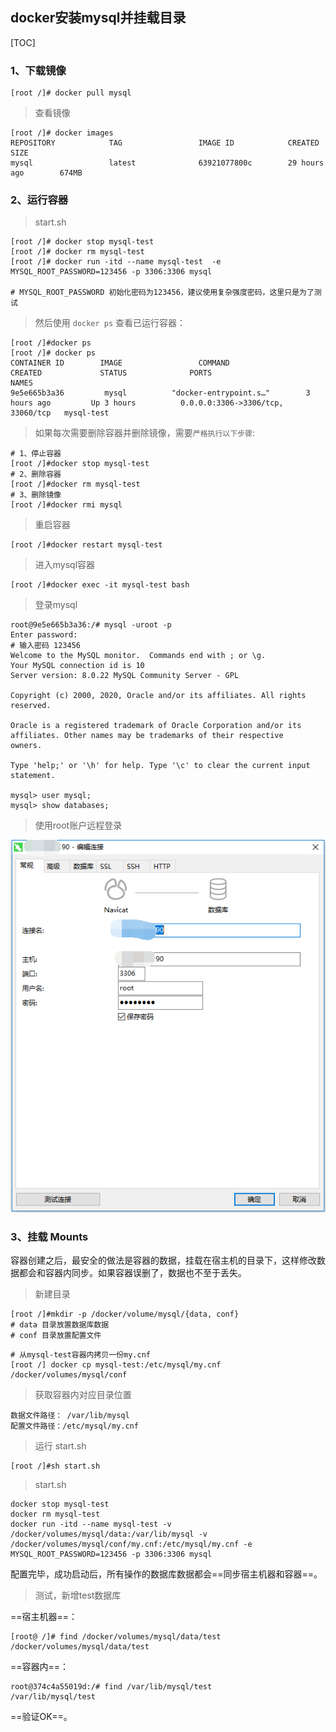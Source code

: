## docker安装mysql并挂载目录

[TOC]

### 1、下载镜像

~~~shell
[root /]# docker pull mysql
~~~

> 查看镜像

~~~shell
[root /]# docker images
REPOSITORY            TAG                 IMAGE ID            CREATED             SIZE
mysql                 latest              63921077800c        29 hours ago        674MB
~~~

### 2、运行容器

> start.sh

~~~shell
[root /]# docker stop mysql-test
[root /]# docker rm mysql-test
[root /]# docker run -itd --name mysql-test  -e MYSQL_ROOT_PASSWORD=123456 -p 3306:3306 mysql

# MYSQL_ROOT_PASSWORD 初始化密码为123456，建议使用复杂强度密码，这里只是为了测试
~~~
> 然后使用 `docker ps` 查看已运行容器：

~~~shell
[root /]#docker ps
[root /]# docker ps
CONTAINER ID        IMAGE                 COMMAND                  CREATED             STATUS              PORTS                               NAMES
9e5e665b3a36         mysql          "docker-entrypoint.s…"        3 hours ago         Up 3 hours          0.0.0.0:3306->3306/tcp, 33060/tcp   mysql-test
~~~

> 如果每次需要删除容器并删除镜像，需要`严格执行以下步骤`:

~~~shell
# 1、停止容器
[root /]#docker stop mysql-test
# 2、删除容器
[root /]#docker rm mysql-test
# 3、删除镜像
[root /]#docker rmi mysql
~~~

> 重启容器

~~~shell
[root /]#docker restart mysql-test
~~~

> 进入mysql容器

~~~shell
[root /]#docker exec -it mysql-test bash
~~~

> 登录mysql

~~~shell
root@9e5e665b3a36:/# mysql -uroot -p
Enter password:
# 输入密码 123456
Welcome to the MySQL monitor.  Commands end with ; or \g.
Your MySQL connection id is 10
Server version: 8.0.22 MySQL Community Server - GPL

Copyright (c) 2000, 2020, Oracle and/or its affiliates. All rights reserved.

Oracle is a registered trademark of Oracle Corporation and/or its
affiliates. Other names may be trademarks of their respective
owners.

Type 'help;' or '\h' for help. Type '\c' to clear the current input statement.

mysql> user mysql;
mysql> show databases;
~~~

> 使用root账户远程登录

![1607070909160](docker%E5%AE%89%E8%A3%85mysql%E5%B9%B6%E6%8C%82%E8%BD%BD%E7%9B%AE%E5%BD%95%20.assets/1607070909160.png)

### 3、挂载 Mounts

容器创建之后，最安全的做法是容器的数据，挂载在宿主机的目录下，这样修改数据都会和容器内同步。如果容器误删了，数据也不至于丢失。

> 新建目录

~~~shell
[root /]#mkdir -p /docker/volume/mysql/{data, conf}
# data 目录放置数据库数据
# conf 目录放置配置文件
~~~

~~~shell
# 从mysql-test容器内拷贝一份my.cnf
[root /] docker cp mysql-test:/etc/mysql/my.cnf /docker/volumes/mysql/conf
~~~

> 获取容器内对应目录位置

~~~shell
数据文件路径： /var/lib/mysql
配置文件路径：/etc/mysql/my.cnf
~~~

> 运行 start.sh

~~~shell
[root /]#sh start.sh
~~~

> start.sh

~~~shell
docker stop mysql-test
docker rm mysql-test
docker run -itd --name mysql-test -v /docker/volumes/mysql/data:/var/lib/mysql -v /docker/volumes/mysql/conf/my.cnf:/etc/mysql/my.cnf -e MYSQL_ROOT_PASSWORD=123456 -p 3306:3306 mysql
~~~

配置完毕，成功启动后，所有操作的数据库数据都会==同步宿主机器和容器==。

> 测试，新增test数据库

==宿主机器==：

~~~shell
[root@ /]# find /docker/volumes/mysql/data/test
/docker/volumes/mysql/data/test
~~~

==容器内==：

~~~shell
root@374c4a55019d:/# find /var/lib/mysql/test
/var/lib/mysql/test
~~~

==验证OK==。







